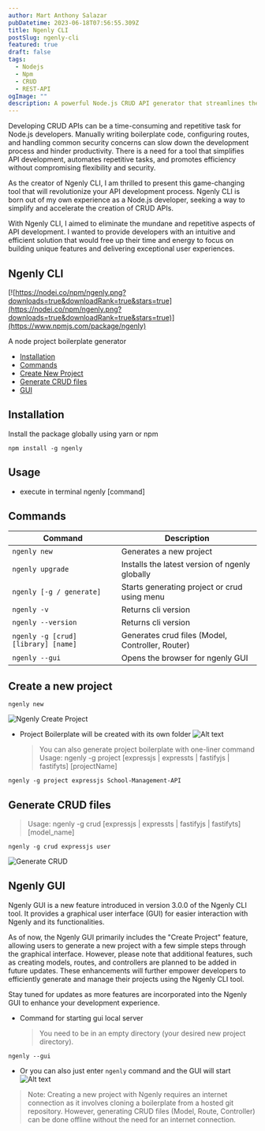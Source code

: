 ```yaml
---
author: Mart Anthony Salazar
pubDatetime: 2023-06-18T07:56:55.309Z
title: Ngenly CLI
postSlug: ngenly-cli
featured: true
draft: false
tags:
  - Nodejs
  - Npm
  - CRUD
  - REST-API
ogImage: ""
description: A powerful Node.js CRUD API generator that streamlines the development process by automating the creation of CRUD operations, enabling developers to focus on other aspects of their projects.
---
```


Developing CRUD APIs can be a time-consuming and repetitive task for Node.js developers. Manually writing boilerplate code, configuring routes, and handling common security concerns can slow down the development process and hinder productivity. There is a need for a tool that simplifies API development, automates repetitive tasks, and promotes efficiency without compromising flexibility and security.

As the creator of Ngenly CLI, I am thrilled to present this game-changing tool that will revolutionize your API development process. Ngenly CLI is born out of my own experience as a Node.js developer, seeking a way to simplify and accelerate the creation of CRUD APIs.

With Ngenly CLI, I aimed to eliminate the mundane and repetitive aspects of API development. I wanted to provide developers with an intuitive and efficient solution that would free up their time and energy to focus on building unique features and delivering exceptional user experiences.

## Ngenly CLI

[![https://nodei.co/npm/ngenly.png?downloads=true&downloadRank=true&stars=true](https://nodei.co/npm/ngenly.png?downloads=true&downloadRank=true&stars=true)](https://www.npmjs.com/package/ngenly)

A node project boilerplate generator

- [Installation](#installation)
- [Commands](#commands)
- [Create New Project](#create-a-new-project)
- [Generate CRUD files](#generate-crud-files)
- [GUI](#ngenly-gui)

## Installation

Install the package globally using yarn or npm

```console
npm install -g ngenly
```

## Usage

- execute in terminal
  ngenly [command]

## Commands

| Command                             | Description                                      |
| ----------------------------------- | ------------------------------------------------ |
| `ngenly new`                        | Generates a new project                          |
| `ngenly upgrade`                    | Installs the latest version of ngenly globally   |
| `ngenly [-g / generate]`            | Starts generating project or crud using menu     |
| `ngenly -v`                         | Returns cli version                              |
| `ngenly --version`                  | Returns cli version                              |
| `ngenly -g [crud] [library] [name]` | Generates crud files (Model, Controller, Router) |
| `ngenly --gui`                      | Opens the browser for ngenly GUI                 |

## Create a new project

```console
ngenly new
```

![Ngenly Create Project](https://github.com/mart-anthony-stark/Ngenly-CLI/blob/main/image-1.png?raw=true)

- Project Boilerplate will be created with its own folder
  ![Alt text](https://github.com/mart-anthony-stark/Ngenly-CLI/blob/main/image-2.png?raw=true)
  > You can also generate project boilerplate with one-liner command
  > Usage: ngenly -g project [expressjs | expressts | fastifyjs | fastifyts] [projectName]

```console
ngenly -g project expressjs School-Management-API
```

## Generate CRUD files

> Usage: ngenly -g crud [expressjs | expressts | fastifyjs | fastifyts] [model_name]

```
ngenly -g crud expressjs user
```

![Generate CRUD](https://github.com/mart-anthony-stark/Ngenly-CLI/blob/main/image.png?raw=true)

## Ngenly GUI

Ngenly GUI is a new feature introduced in version 3.0.0 of the Ngenly CLI tool. It provides a graphical user interface (GUI) for easier interaction with Ngenly and its functionalities.

As of now, the Ngenly GUI primarily includes the "Create Project" feature, allowing users to generate a new project with a few simple steps through the graphical interface. However, please note that additional features, such as creating models, routes, and controllers are planned to be added in future updates. These enhancements will further empower developers to efficiently generate and manage their projects using the Ngenly CLI tool.

Stay tuned for updates as more features are incorporated into the Ngenly GUI to enhance your development experience.

- Command for starting gui local server
  > You need to be in an empty directory (your desired new project directory).

```
ngenly --gui
```

- Or you can also just enter `ngenly` command and the GUI will start
  ![Alt text](https://github.com/mart-anthony-stark/Ngenly-CLI/blob/main/image-3.png?raw=true)

> Note: Creating a new project with Ngenly requires an internet connection as it involves cloning a boilerplate from a hosted git repository. However, generating CRUD files (Model, Route, Controller) can be done offline without the need for an internet connection.

